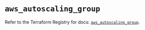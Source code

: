 # `aws_autoscaling_group`

Refer to the Terraform Registry for docs: [`aws_autoscaling_group`](https://registry.terraform.io/providers/hashicorp/aws/5.92.0/docs/resources/autoscaling_group).

